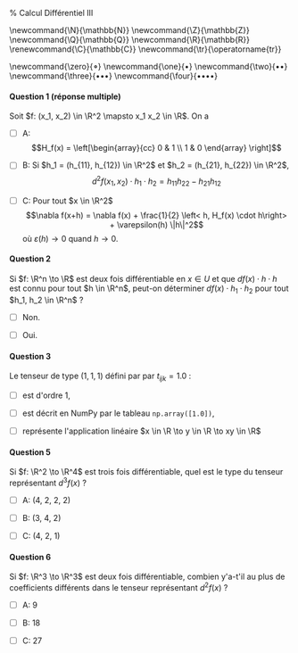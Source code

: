 % Calcul Différentiel III

<!-- LaTeX Macros -->
\newcommand{\N}{\mathbb{N}}
\newcommand{\Z}{\mathbb{Z}}
\newcommand{\Q}{\mathbb{Q}}
\newcommand{\R}{\mathbb{R}}
\renewcommand{\C}{\mathbb{C}}
\newcommand{\tr}{\operatorname{tr}}

\newcommand{\zero}{$\mathord{\boldsymbol{\circ}}$}
\newcommand{\one}{$\mathord{\bullet}$}
\newcommand{\two}{$\mathord{\bullet}\mathord{\bullet}$}
\newcommand{\three}{$\mathord{\bullet}\mathord{\bullet}\mathord{\bullet}$}
\newcommand{\four}{$\mathord{\bullet}\mathord{\bullet}\mathord{\bullet}\mathord{\bullet}$}

#### Question 1 (réponse multiple)
Soit $f: (x_1, x_2) \in \R^2 \mapsto x_1 x_2 \in \R$. On a

 - [ ] A: $$H_f(x) = \left[\begin{array}{cc} 0 & 1 \\ 1 & 0 \end{array} \right]$$

 - [ ] B: Si $h_1 = (h_{11}, h_{12}) \in \R^2$ et $h_2 = (h_{21}, h_{22}) \in \R^2$,
   $$d^2 f(x_1, x_2) \cdot h_1 \cdot h_2 = h_{11}h_{22} - h_{21}h_{12}$$


 - [ ] C: Pour tout $x \in \R^2$ 
          $$\nabla f(x+h) = \nabla f(x) + \frac{1}{2} \left< h, H_f(x) \cdot h\right> + \varepsilon(h) \|h\|^2$$
          où $\varepsilon(h) \to 0$ quand $h \to 0$.

#### Question 2
Si $f: \R^n \to \R$ est deux fois différentiable en $x \in U$
et que $df(x) \cdot h \cdot h$ est connu pour tout $h \in \R^n$, 
peut-on déterminer $df(x) \cdot h_1 \cdot h_2$ pour tout $h_1, h_2 \in \R^n$ ?

  - [ ] Non.

  - [ ] Oui.

#### Question 3
Le tenseur de type $(1,1,1)$ défini par par $t_{ijk} = 1.0$ :

  - [ ] est d'ordre $1$,

  - [ ] est décrit en NumPy par le tableau `np.array([1.0])`,

  - [ ] représente l'application linéaire
    $x \in \R \to y \in \R \to xy \in \R$


#### Question 5
Si $f: \R^2 \to \R^4$ est trois fois différentiable, quel est le type du tenseur
représentant $d^3f(x)$ ?

 - [ ] A: (4, 2, 2, 2)

 - [ ] B: (3, 4, 2)

 - [ ] C: (4, 2, 1)

#### Question 6
Si $f: \R^3 \to \R^3$ est deux fois différentiable, combien y'a-t'il au plus
de coefficients différents dans le tenseur représentant $d^2f(x)$ ?

  - [ ] A: 9

  - [ ] B: 18

  - [ ] C: 27
